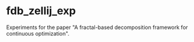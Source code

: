 # fdb_zellij_exp
Experiments for the paper "A fractal-based decomposition framework for continuous optimization".
